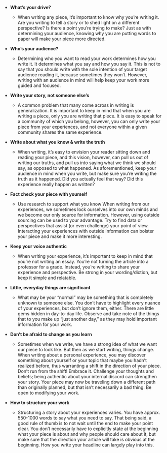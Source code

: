 ﻿* __What’s your drive?__
  * When writing any piece, it’s important to know why you’re writing it. Are you writing to tell a story or to shed light on a different perspective? Is there a point you’re trying to make? Just as with determining your audience, knowing why you are putting words to paper will make your piece more directed.

* __Who’s your audience?__
  * Determining who you want to read your work determines how you write it. It determines what you say and how you say it. This is not to say that you should write with the sole intention of your target audience reading it, because sometimes they won’t. However, writing with an audience in mind will help keep your work more guided and focused.

* __Write your story, not someone else’s__
  * A common problem that many come across in writing is generalization. It is important to keep in mind that when you are writing a piece, only you are writing that piece. It is easy to speak for a community of which you belong, however, you can only write your piece from your experiences, and not everyone within a given community shares the same experience. 

* __Write about what you know & write the truth__
  * When writing, it’s easy to envision your reader sitting down and reading your piece, and this vision, however, can pull us out of writing our truths, and pull us into saying what we think we should say, as opposed to what happened. As aforementioned, keep your audience in mind when you write, but make sure you’re writing the truth as it happened. Did you actually feel that way? Did this experience really happen as written? 

* __Fact check your piece with yourself__
  * Use research to support what you know
When writing from our experiences, we sometimes lock ourselves into our own minds and we become our only source for information. However, using outside sourcing can be used to your advantage. Try to find data or perspectives that assist (or even challenge) your point of view. Interacting your experiences with outside information can bolster your piece and make it more interesting.

* __Keep your voice authentic__
  * When writing your experience, it’s important to keep in mind that you’re not writing an essay. You’re not turning the article into a professor for a grade. Instead, you’re writing to share your experience and perspective. Be strong in your wording/diction, but keep it simple and relatable.

* __Little, everyday things are significant__
  * What may be your “normal” may be something that is completely unknown to someone else. You don’t have to highlight every nuance of your experiences, but don’t ignore them, either. There are little gems hidden in day-to-day life. Observe and take note of the things that to you make up “just another day,” as they may hold important information for your work.

* __Don’t be afraid to change as you learn__
  * Sometimes when we write, we have a strong idea of what we want our piece to look like. But then as we start writing, things change. When writing about a personal experience, you may discover something about yourself or your topic that maybe you hadn’t realized before, thus warranting a shift in the direction of your piece. Don’t run from the shift! Embrace it. Challenge your thoughts and beliefs; being authentic about your internal discord can strengthen your story. Your piece may now be traveling down a different path than originally planned, but that isn’t necessarily a bad thing. Be open to modifying your work.

* __How to structure your work__
  * Structuring a story about your experiences varies. You have approx. 550-1000 words to say what you need to say. That being said, a good rule of thumb is to not wait until the end to make your point clear. You don’t necessarily have to explicitly state at the beginning what your piece is about and why people should care about it, but make sure that the direction your article will take is obvious at the beginning. How you write your headline can largely play into this.
